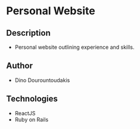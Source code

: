 # Personal Website

## Description
* Personal website outlining experience and skills.

## Author
* Dino Dourountoudakis

## Technologies
* ReactJS
* Ruby on Rails
